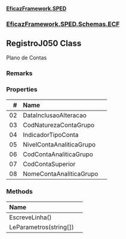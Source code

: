#### [EficazFramework.SPED](EficazFrameworkSPED.md 'EficazFramework SPED')
### [EficazFramework.SPED.Schemas.ECF](EficazFramework.SPED.Schemas.ECF.md 'EficazFramework.SPED.Schemas.ECF')

## RegistroJ050 Class

Plano de Contas

### Remarks
### Properties

| # | Name | |
| ---: | :--- | :--- |
| 02 | DataInclusaoAlteracao |  |
| 03 | CodNaturezaContaGrupo |  |
| 04 | IndicadorTipoConta |  |
| 05 | NivelContaAnaliticaGrupo |  |
| 06 | CodContaAnaliticaGrupo |  |
| 07 | CodContaSuperior |  |
| 08 | NomeContaAnaliticaGrupo |  |
### Methods

| Name | |
| :--- | :--- |
| EscreveLinha() |  |
| LeParametros(string[]) |  |
